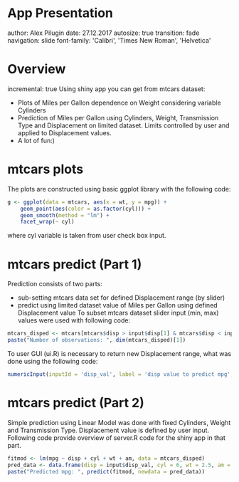App Presentation
========================================================
author: Alex Pilugin
date: 27.12.2017
autosize: true
transition: fade
navigation: slide
font-family: 'Calibri', 'Times New Roman', 'Helvetica'

Overview
========================================================
incremental: true
Using shiny app you can get from mtcars dataset:
- Plots of Miles per Gallon dependence on Weight considering variable Cylinders
- Prediction of Miles per Gallon using Cylinders, Weight, Transmission Type and Displacement on limited dataset. Limits controlled by user and applied to Displacement values.
- A lot of fun:)

mtcars plots
========================================================
The plots are constructed using basic ggplot library with the following code:

```r
g <- ggplot(data = mtcars, aes(x = wt, y = mpg)) +
    geom_point(aes(color = as.factor(cyl))) +
    geom_smooth(method = "lm") +
    facet_wrap(~ cyl)
```
where cyl variable is taken from user check box input.

mtcars predict (Part 1)
========================================================
Prediction consists of two parts:
- sub-setting mtcars data set for defined Displacement range (by slider)
- predict using limited dataset value of Miles per Gallon using defined Displacement value
To subset mtcars dataset slider input (min, max) values were used with following code:

```r
mtcars_disped <- mtcars[mtcars$disp > input$disp[1] & mtcars$disp < input$disp[2],]
paste("Number of observations: ", dim(mtcars_disped)[1])
```
To user GUI (ui.R) is necessary to return new Displacement range, what was done using the following code:

```r
numericInput(inputId = 'disp_val', label = 'disp value to predict mpg', value = input$disp[1], min = input$disp[1], max = input$disp[2])
```
mtcars predict (Part 2)
========================================================
Simple prediction using Linear Model was done with fixed Cylinders, Weight and Transmission Type. Displacement value is defined by user input. Following code provide overview of server.R code for the shiny app in that part.

```r
fitmod <- lm(mpg ~ disp + cyl + wt + am, data = mtcars_disped)
pred_data <- data.frame(disp = input$disp_val, cyl = 6, wt = 2.5, am = 1)
paste("Predicted mpg: ", predict(fitmod, newdata = pred_data))
```
